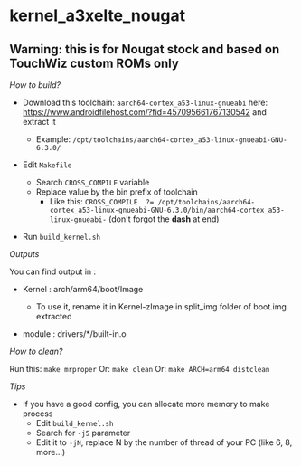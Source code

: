 # kernel_a3xelte_nougat
## Warning: this is for Nougat stock and based on TouchWiz custom ROMs only

_How to build?_

- Download this toolchain: `aarch64-cortex_a53-linux-gnueabi` here: https://www.androidfilehost.com/?fid=457095661767130542 and extract it
	- Example: `/opt/toolchains/aarch64-cortex_a53-linux-gnueabi-GNU-6.3.0/`
	
- Edit `Makefile`
	- Search `CROSS_COMPILE` variable
	- Replace value by the bin prefix of toolchain
		- Like this: 
		`CROSS_COMPILE	?= /opt/toolchains/aarch64-cortex_a53-linux-gnueabi-GNU-6.3.0/bin/aarch64-cortex_a53-linux-gnueabi-` 
		(don't forgot the **dash** at end)
		
- Run `build_kernel.sh`

_Outputs_

You can find output in :
- Kernel : arch/arm64/boot/Image
	- To use it, rename it in Kernel-zImage in split_img folder of boot.img extracted
	
- module : drivers/*/built-in.o

_How to clean?_

Run this: `make mrproper`
Or: `make clean`
Or: `make ARCH=arm64 distclean`

_Tips_

- If you have a good config, you can allocate more memory to make process
	- Edit `build_kernel.sh`
	- Search for `-j5` parameter
	- Edit it to `-jN`, replace N by the number of thread of your PC (like 6, 8, more...)
